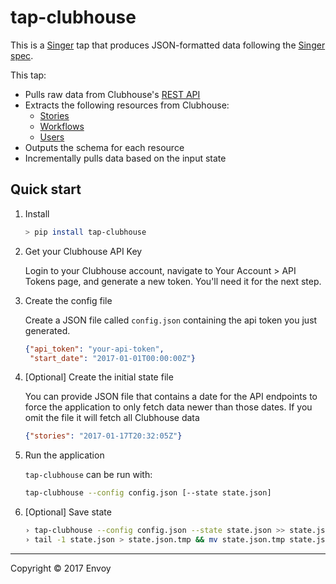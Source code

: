# tap-clubhouse

This is a [Singer](https://singer.io) tap that produces JSON-formatted data following the [Singer spec](https://github.com/singer-io/getting-started/blob/master/SPEC.md).

This tap:
- Pulls raw data from Clubhouse's [REST API](https://clubhouse.io/api/v1/)
- Extracts the following resources from Clubhouse:
  - [Stories](https://clubhouse.io/api/v1/#stories)
  - [Workflows](https://clubhouse.io/api/v1/#workflows)
  - [Users](https://clubhouse.io/api/v1/#users)
- Outputs the schema for each resource
- Incrementally pulls data based on the input state


## Quick start

1. Install

    ```bash
    > pip install tap-clubhouse
    ```

2. Get your Clubhouse API Key

    Login to your Clubhouse account, navigate to Your Account > API Tokens
    page, and generate a new token. You'll need it for the next step.

3. Create the config file

    Create a JSON file called `config.json` containing the api token you just generated.

    ```json
    {"api_token": "your-api-token",
     "start_date": "2017-01-01T00:00:00Z"}
    ```

4. [Optional] Create the initial state file

    You can provide JSON file that contains a date for the API endpoints
    to force the application to only fetch data newer than those dates.
    If you omit the file it will fetch all Clubhouse data

    ```json
    {"stories": "2017-01-17T20:32:05Z"}
    ```

5. Run the application

    `tap-clubhouse` can be run with:

    ```bash
    tap-clubhouse --config config.json [--state state.json]
    ```

6. [Optional] Save state

    ```bash
    › tap-clubhouse --config config.json --state state.json >> state.json
    › tail -1 state.json > state.json.tmp && mv state.json.tmp state.json
    ```

---

Copyright &copy; 2017 Envoy
